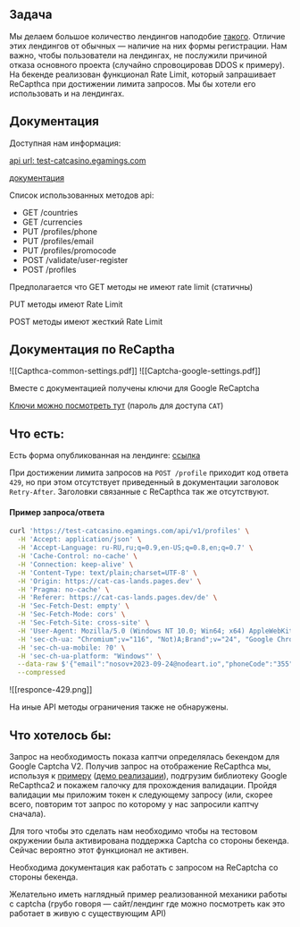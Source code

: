 ## Задача
Мы делаем большое количество лендингов наподобие [такого](https://cat-cas-lands.pages.dev/de). Отличие этих лендингов от обычных — наличие на них формы регистрации. Нам важно, чтобы пользователи на лендингах, не послужили причиной отказа основного проекта (случайно спровоцировав DDOS к примеру). На бекенде реализован функционал Rate Limit, который запрашивает ReCapthca при достижении лимита запросов. Мы бы хотели его использовать и на лендингах.

## Документация
Доступная нам информация:

[api url: test-catcasino.egamings.com](https://wlc:wlcdemo@test-catcasino.egamings.com/)

[документация](https://docs.egamings.com/wlc_core/)

Список использованных методов api:
- GET /countries
- GET /currencies
- PUT /profiles/phone
- PUT /profiles/email
- PUT /profiles/promocode
- POST /validate/user-register
- POST /profiles

Предполагается что GET методы не имеют rate limit (статичны)

PUT методы имеют Rate Limit

POST методы имеют жесткий Rate Limit

## Документация по ReCaptha
![[Capthca-common-settings.pdf]]
![[Captcha-google-settings.pdf]]

Вместе с документацией получены ключи для Google ReCaptcha

[Ключи можно посмотреть тут](https://bit.nodeart.app/#/send/pXoEfqSCTsynqqi3atVF4Q/UvmumN99Rq0Y3Dy5XQRmjg) (пароль для доступа `CAT`)

## Что есть:
Есть форма опубликованная на лендинге: [ссылка](https://cat-cas-lands.pages.dev/en)

При достижении лимита запросов на `POST /profile` приходит код ответа `429`, но при этом отсутствует приведенный в документации заголовок `Retry-After`. Заголовки связанные с ReCapthca так же отсутствуют.

#### Пример запроса/ответа
```bash
curl 'https://test-catcasino.egamings.com/api/v1/profiles' \
  -H 'Accept: application/json' \
  -H 'Accept-Language: ru-RU,ru;q=0.9,en-US;q=0.8,en;q=0.7' \
  -H 'Cache-Control: no-cache' \
  -H 'Connection: keep-alive' \
  -H 'Content-Type: text/plain;charset=UTF-8' \
  -H 'Origin: https://cat-cas-lands.pages.dev' \
  -H 'Pragma: no-cache' \
  -H 'Referer: https://cat-cas-lands.pages.dev/de' \
  -H 'Sec-Fetch-Dest: empty' \
  -H 'Sec-Fetch-Mode: cors' \
  -H 'Sec-Fetch-Site: cross-site' \
  -H 'User-Agent: Mozilla/5.0 (Windows NT 10.0; Win64; x64) AppleWebKit/537.36 (KHTML, like Gecko) Chrome/116.0.0.0 Safari/537.36' \
  -H 'sec-ch-ua: "Chromium";v="116", "Not)A;Brand";v="24", "Google Chrome";v="116"' \
  -H 'sec-ch-ua-mobile: ?0' \
  -H 'sec-ch-ua-platform: "Windows"' \
  --data-raw $'{"email":"nosov+2023-09-24@nodeart.io","phoneCode":"355","phoneNumber":"80505535424","password":"NodeArt9\u0021","currency":"EUR","registrationPromoCode":"","countryCode":"ukr","agreedWithTermsAndConditions":true,"ageConfirmed":true,"passwordRepeat":"NodeArt9\u0021"}' \
  --compressed
```
![[responce-429.png]]


На иные API методы ограничения также не обнаружены.

## Что хотелось бы:

Запрос на необходимость показа каптчи определялась бекендом для Google Captcha V2. Получив запрос на отображение ReCapthca мы, используя к [примеру](https://github.com/basaran/svelte-recaptcha-v2) ([демо реализации](https://basaran.github.io/svelte-recaptcha-v2/demo)), подгрузим библиотеку Google ReCapthca2 и покажем галочку для прохождения валидации. Пройдя валидации мы приложим токен к следующему запросу (или, скорее всего, повторим тот запрос по которому у нас запросили каптчу сначала).

Для того чтобы это сделать нам необходимо чтобы на тестовом окружении была активирована поддержка Captcha со cтороны бекенда. Сейчас вероятно этот функционал не активен.

Необходима документация как работать с запросом на ReCaptcha со стороны бекенда.

Желательно иметь наглядный пример реализованной механики работы с captcha (грубо говоря — сайт/лендинг где можно посмотреть как это работает в живую с существующим API)